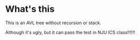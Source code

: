 # What's this
This is an AVL tree without recursion or stack.

Although it's ugly, but it can pass the test in NJU ICS class!!!!!!